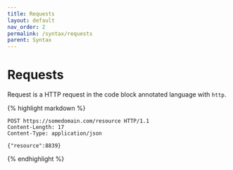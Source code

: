 ```yaml
---
title: Requests
layout: default
nav_order: 2
permalink: /syntax/requests
parent: Syntax
---
```


# Requests

Request is a HTTP request in the code block annotated language with `http`.

{% highlight markdown %}
```http
POST https://somedomain.com/resource HTTP/1.1
Content-Length: 17
Content-Type: application/json

{"resource":8839}
```
{% endhighlight %}